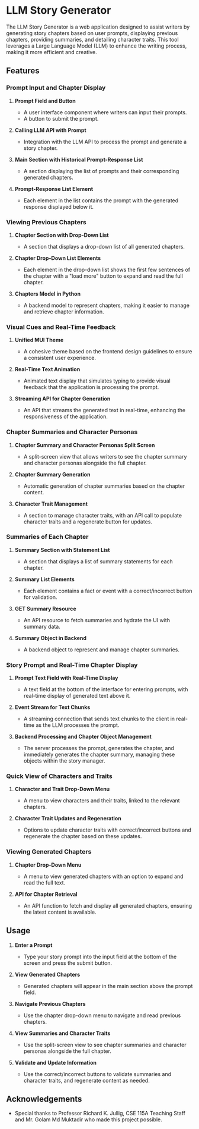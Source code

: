 ﻿
# LLM Story Generator

The LLM Story Generator is a web application designed to assist writers by generating story chapters based on user prompts, displaying previous chapters, providing summaries, and detailing character traits. This tool leverages a Large Language Model (LLM) to enhance the writing process, making it more efficient and creative.

## Features

### Prompt Input and Chapter Display
1. **Prompt Field and Button**
   - A user interface component where writers can input their prompts.
   - A button to submit the prompt.

2. **Calling LLM API with Prompt**
   - Integration with the LLM API to process the prompt and generate a story chapter.

3. **Main Section with Historical Prompt-Response List**
   - A section displaying the list of prompts and their corresponding generated chapters.

4. **Prompt-Response List Element**
   - Each element in the list contains the prompt with the generated response displayed below it.

### Viewing Previous Chapters
1. **Chapter Section with Drop-Down List**
   - A section that displays a drop-down list of all generated chapters.

2. **Chapter Drop-Down List Elements**
   - Each element in the drop-down list shows the first few sentences of the chapter with a "load more" button to expand and read the full chapter.

3. **Chapters Model in Python**
   - A backend model to represent chapters, making it easier to manage and retrieve chapter information.

### Visual Cues and Real-Time Feedback
1. **Unified MUI Theme**
   - A cohesive theme based on the frontend design guidelines to ensure a consistent user experience.

2. **Real-Time Text Animation**
   - Animated text display that simulates typing to provide visual feedback that the application is processing the prompt.

3. **Streaming API for Chapter Generation**
   - An API that streams the generated text in real-time, enhancing the responsiveness of the application.

### Chapter Summaries and Character Personas
1. **Chapter Summary and Character Personas Split Screen**
   - A split-screen view that allows writers to see the chapter summary and character personas alongside the full chapter.

2. **Chapter Summary Generation**
   - Automatic generation of chapter summaries based on the chapter content.

3. **Character Trait Management**
   - A section to manage character traits, with an API call to populate character traits and a regenerate button for updates.

### Summaries of Each Chapter
1. **Summary Section with Statement List**
   - A section that displays a list of summary statements for each chapter.

2. **Summary List Elements**
   - Each element contains a fact or event with a correct/incorrect button for validation.

3. **GET Summary Resource**
   - An API resource to fetch summaries and hydrate the UI with summary data.

4. **Summary Object in Backend**
   - A backend object to represent and manage chapter summaries.

### Story Prompt and Real-Time Chapter Display
1. **Prompt Text Field with Real-Time Display**
   - A text field at the bottom of the interface for entering prompts, with real-time display of generated text above it.

2. **Event Stream for Text Chunks**
   - A streaming connection that sends text chunks to the client in real-time as the LLM processes the prompt.

3. **Backend Processing and Chapter Object Management**
   - The server processes the prompt, generates the chapter, and immediately generates the chapter summary, managing these objects within the story manager.

### Quick View of Characters and Traits
1. **Character and Trait Drop-Down Menu**
   - A menu to view characters and their traits, linked to the relevant chapters.

2. **Character Trait Updates and Regeneration**
   - Options to update character traits with correct/incorrect buttons and regenerate the chapter based on these updates.

### Viewing Generated Chapters
1. **Chapter Drop-Down Menu**
   - A menu to view generated chapters with an option to expand and read the full text.

2. **API for Chapter Retrieval**
   - An API function to fetch and display all generated chapters, ensuring the latest content is available.

## Usage

1. **Enter a Prompt**
   - Type your story prompt into the input field at the bottom of the screen and press the submit button.

2. **View Generated Chapters**
   - Generated chapters will appear in the main section above the prompt field.

3. **Navigate Previous Chapters**
   - Use the chapter drop-down menu to navigate and read previous chapters.

4. **View Summaries and Character Traits**
   - Use the split-screen view to see chapter summaries and character personas alongside the full chapter.

5. **Validate and Update Information**
   - Use the correct/incorrect buttons to validate summaries and character traits, and regenerate content as needed.

## Acknowledgements

- Special thanks to Professor Richard K. Jullig, CSE 115A Teaching Staff and Mr. Golam Md Muktadir who made this project possible.
